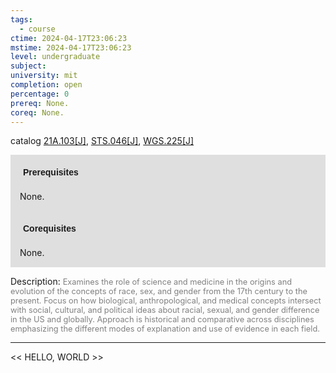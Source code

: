 ```yaml
---
tags:
  - course
ctime: 2024-04-17T23:06:23
mstime: 2024-04-17T23:06:23
level: undergraduate
subject: 
university: mit
completion: open
percentage: 0
prereq: None.
coreq: None.
---
```


catalog [21A.103[J]](http://student.mit.edu/catalog/m21Aa.html#21A.103), [STS.046[J]](http://student.mit.edu/catalog/mSTSa.html#STS.046), [WGS.225[J]](http://student.mit.edu/catalog/mWGSa.html#WGS.225)

<span style="display: block; padding: 15px; background-color: rgb(100, 100, 100, 0.2);"><font id="m_prereq2085_0" style="display: block; font-family: Arial, sans-serif; font-weight: bold; padding: 5px">Prerequisites</font><br><span id="prereq2085_0">None.</span></span>
<span style="display: block; padding: 15px; background-color: rgb(100, 100, 100, 0.2);"><font id="m_coreq2085_0" style="display: block; font-family: Arial, sans-serif; font-weight: bold; padding: 5px">Corequisites</font><br><span id="coreq2085_0">None.</span></span>

<font style="">Description:</font>
<font style="color: grey; font-size: 0.8rem;">Examines the role of science and medicine in the origins and evolution of the concepts of race, sex, and gender from the 17th century to the present. Focus on how biological, anthropological, and medical concepts intersect with social, cultural, and political ideas about racial, sexual, and gender difference in the US and globally. Approach is historical and comparative across disciplines emphasizing the different modes of explanation and use of evidence in each field.</font>



---

<< HELLO, WORLD >>
